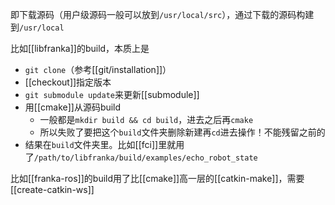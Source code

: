 即下载源码（用户级源码一般可以放到`/usr/local/src`），通过下载的源码构建到`/usr/local`

比如[[libfranka]]的build，本质上是
- `git clone`（参考[[git/installation]]）
- [[checkout]]指定版本
- `git submodule update`来更新[[submodule]]
- 用[[cmake]]从源码build
  - 一般都是`mkdir build && cd build`，进去之后再`cmake`
  - 所以失败了要把这个`build`文件夹删除新建再`cd`进去操作！不能残留之前的
- 结果在`build`文件夹里。比如[[fci]]里就用了`/path/to/libfranka/build/examples/echo_robot_state`

比如[[franka-ros]]的build用了比[[cmake]]高一层的[[catkin-make]]，需要[[create-catkin-ws]]